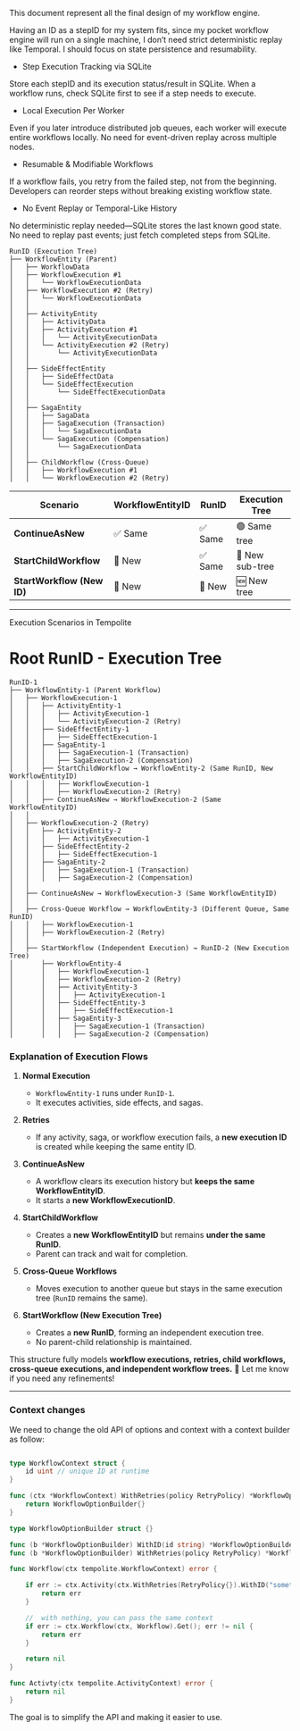 
This document represent all the final design of my workflow engine.



Having an ID as a stepID for my system fits, since my pocket workflow engine will run on a single machine, I don’t need strict deterministic replay like Temporal. I should focus on state persistence and resumability.

- Step Execution Tracking via SQLite

Store each stepID and its execution status/result in SQLite.
When a workflow runs, check SQLite first to see if a step needs to execute.

- Local Execution Per Worker

Even if you later introduce distributed job queues, each worker will execute entire workflows locally.
No need for event-driven replay across multiple nodes.

- Resumable & Modifiable Workflows

If a workflow fails, you retry from the failed step, not from the beginning.
Developers can reorder steps without breaking existing workflow state.

- No Event Replay or Temporal-Like History

No deterministic replay needed—SQLite stores the last known good state.
No need to replay past events; just fetch completed steps from SQLite.


```
RunID (Execution Tree)
├── WorkflowEntity (Parent)
│   ├── WorkflowData
│   ├── WorkflowExecution #1
│   │   └── WorkflowExecutionData
│   ├── WorkflowExecution #2 (Retry)
│   │   └── WorkflowExecutionData
│   │
│   ├── ActivityEntity
│   │   ├── ActivityData
│   │   ├── ActivityExecution #1
│   │   │   └── ActivityExecutionData
│   │   └── ActivityExecution #2 (Retry)
│   │       └── ActivityExecutionData
│   │
│   ├── SideEffectEntity
│   │   ├── SideEffectData
│   │   └── SideEffectExecution
│   │       └── SideEffectExecutionData
│   │
│   ├── SagaEntity
│   │   ├── SagaData
│   │   ├── SagaExecution (Transaction)
│   │   │   └── SagaExecutionData
│   │   └── SagaExecution (Compensation)
│   │       └── SagaExecutionData
│   │
│   ├── ChildWorkflow (Cross-Queue)
│   │   ├── WorkflowExecution #1
│   │   └── WorkflowExecution #2 (Retry)
```

| **Scenario**                | **WorkflowEntityID** | **RunID**       | **Execution Tree**  |
|-----------------------------|----------------------|-----------------|---------------------|
| **ContinueAsNew**           | ✅ Same              | ✅ Same         | 🟢 Same tree        |
| **StartChildWorkflow**      | 🔄 New              | ✅ Same         | 🔄 New sub-tree     |
| **StartWorkflow (New ID)**  | 🔄 New              | 🔄 New         | 🆕 New tree        |

---

Execution Scenarios in Tempolite

# Root RunID - Execution Tree

```
RunID-1
├── WorkflowEntity-1 (Parent Workflow)
│   ├── WorkflowExecution-1
│   │   ├── ActivityEntity-1
│   │   │   ├── ActivityExecution-1
│   │   │   └── ActivityExecution-2 (Retry)
│   │   ├── SideEffectEntity-1
│   │   │   ├── SideEffectExecution-1
│   │   ├── SagaEntity-1
│   │   │   ├── SagaExecution-1 (Transaction)
│   │   │   ├── SagaExecution-2 (Compensation)
│   │   ├── StartChildWorkflow → WorkflowEntity-2 (Same RunID, New WorkflowEntityID)
│   │   │   ├── WorkflowExecution-1
│   │   │   ├── WorkflowExecution-2 (Retry)
│   │   ├── ContinueAsNew → WorkflowExecution-2 (Same WorkflowEntityID)
│   │
│   ├── WorkflowExecution-2 (Retry)
│   │   ├── ActivityEntity-2
│   │   │   ├── ActivityExecution-1
│   │   ├── SideEffectEntity-2
│   │   │   ├── SideEffectExecution-1
│   │   ├── SagaEntity-2
│   │   │   ├── SagaExecution-1 (Transaction)
│   │   │   ├── SagaExecution-2 (Compensation)
│   │
│   ├── ContinueAsNew → WorkflowExecution-3 (Same WorkflowEntityID)
│   │
│   ├── Cross-Queue Workflow → WorkflowEntity-3 (Different Queue, Same RunID)
│   │   ├── WorkflowExecution-1
│   │   ├── WorkflowExecution-2 (Retry)
│   │
│   ├── StartWorkflow (Independent Execution) → RunID-2 (New Execution Tree)
│       ├── WorkflowEntity-4
│       │   ├── WorkflowExecution-1
│       │   ├── WorkflowExecution-2 (Retry)
│       │   ├── ActivityEntity-3
│       │   │   ├── ActivityExecution-1
│       │   ├── SideEffectEntity-3
│       │   │   ├── SideEffectExecution-1
│       │   ├── SagaEntity-3
│       │   │   ├── SagaExecution-1 (Transaction)
│       │   │   ├── SagaExecution-2 (Compensation)
```

### **Explanation of Execution Flows**

1. **Normal Execution**
   - `WorkflowEntity-1` runs under `RunID-1`.
   - It executes activities, side effects, and sagas.

2. **Retries**
   - If any activity, saga, or workflow execution fails, a **new execution ID** is created while keeping the same entity ID.

3. **ContinueAsNew**
   - A workflow clears its execution history but **keeps the same WorkflowEntityID**.
   - It starts a **new WorkflowExecutionID**.

4. **StartChildWorkflow**
   - Creates a **new WorkflowEntityID** but remains **under the same RunID**.
   - Parent can track and wait for completion.

5. **Cross-Queue Workflows**
   - Moves execution to another queue but stays in the same execution tree (`RunID` remains the same).

6. **StartWorkflow (New Execution Tree)**
   - Creates a **new RunID**, forming an independent execution tree.
   - No parent-child relationship is maintained.

This structure fully models **workflow executions, retries, child workflows, cross-queue executions, and independent workflow trees.** 🚀 Let me know if you need any refinements!

---

### Context changes 

We need to change the old API of options and context with a context builder as follow:

```go

type WorkflowContext struct {
    id uint // unique ID at runtime
}

func (ctx *WorkflowContext) WithRetries(policy RetryPolicy) *WorkflowOptionBuilder {
    return WorkflowOptionBuilder{}
}

type WorkflowOptionBuilder struct {}

func (b *WorkflowOptionBuilder) WithID(id string) *WorkflowOptionBuilder {}
func (b *WorkflowOptionBuilder) WithRetries(policy RetryPolicy) *WorkflowOptionBuilder {}

func Workflow(ctx tempolite.WorkflowContext) error {

    if err := ctx.Activity(ctx.WithRetries(RetryPolicy{}).WithID("something")).Get(); err != nil {
        return err
    }

    //  with nothing, you can pass the same context
    if err := ctx.Workflow(ctx, Workflow).Get(); err != nil {
        return err
    }

    return nil
}

func Activty(ctx tempolite.ActivityContext) error {
    return nil
}

```

The goal is to simplify the API and making it easier to use.

